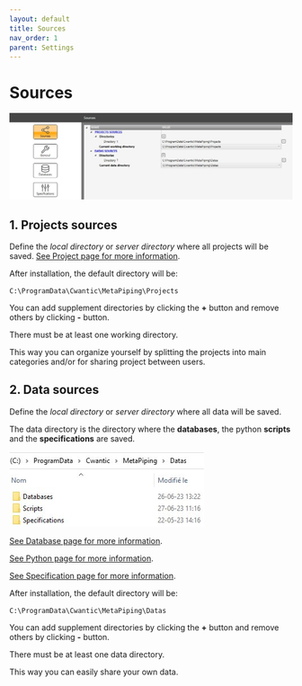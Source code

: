 ```yaml
---
layout: default
title: Sources
nav_order: 1
parent: Settings
---
```


# Sources

![Image](../Images/Sources.jpg)

## 1. Projects sources

Define the *local directory* or *server directory* where all projects will be saved. [See Project page for more information](https://documentation.metapiping.com/Explorer/Project.html).

After installation, the default directory will be:

    C:\ProgramData\Cwantic\MetaPiping\Projects

You can add supplement directories by clicking the **+** button and remove others by clicking **-** button.

There must be at least one working directory.

This way you can organize yourself by splitting the projects into main categories and/or for sharing project between users.

## 2. Data sources

Define the *local directory* or *server directory* where all data will be saved.

The data directory is the directory where the **databases**, the python **scripts** and the **specifications** are saved.

![Image](../Images/DataDirectory.jpg)

[See Database page for more information](https://documentation.metapiping.com/Settings/Databases/index.html).

[See Python page for more information](https://documentation.metapiping.com/Python/index.html).

[See Specification page for more information](https://documentation.metapiping.com/Settings/Specifications.html).

After installation, the default directory will be:

    C:\ProgramData\Cwantic\MetaPiping\Datas

You can add supplement directories by clicking the **+** button and remove others by clicking **-** button.

There must be at least one data directory.

This way you can easily share your own data.
